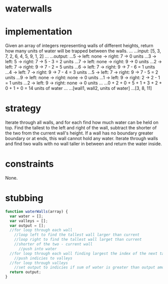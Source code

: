 # waterwalls

# implementation
Given an array of integers representing walls of different heights, return how many units of water will be trapped between the walls.
...
...input: [5, 3, 7, 2, 6, 4, 5, 9, 1, 2]
...
...output: 
...5 -> left: none -> right: 7 -> 0 units
...3 -> left: 5 -> right: 7 -> 5 - 3 = 2 units
...7 -> left: none -> right: 9 -> 0 units
...2 -> left: 7 -> right: 9 -> 7 - 2 = 5 units
...6 -> left: 7 -> right: 9 -> 7 - 6 = 1 units
...4 -> left: 7 -> right: 9 -> 7 - 4 = 3 units
...5 -> left: 7 -> right: 9 -> 7 - 5 = 2 units
...9 -> left: none -> right: none -> 0 units
...1 -> left: 9 -> right: 2 -> 2 - 1 = 1 units
...2 -> left: 9 -> right: none -> 0 units
...
...0 + 2 + 0 + 5 + 1 + 3 + 2 + 0 + 1 + 0 = 14 units of water
...
...[wall1, wall2, units of water]
...[3, 8, 11]

# strategy
Iterate through all walls, and for each find how much water can be held on top. Find the tallest to the left and right of the wall, subtract the shorter of the two from the current wall's height. If a wall has no boundary greater boundary or at ends, this wall cannot hold any water. Iterate through walls and find two walls with no wall taller in between and return the water inside.

# constraints
None.

# stubbing
```javascript
function waterWalls(array) {
  var water = [];
  var valleys = [];
  var output = [];
  //for loop through each wall
    //loop left to find the tallest wall larger than current
    //loop right to find the tallest wall larget than current
    //shorter of the two - current wall
      //push into water
  //for loop through each wall finding largest the index of the next tallest wall
    //push indicies to valleys
  //for loop through valleys
    //set output to indicies if sum of water is greater than output amount
  return output;
}
```